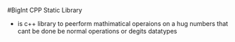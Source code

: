 #BigInt CPP Static Library
- is c++ library to peerform mathimatical operaions on a hug numbers that cant be done be normal operations or degits datatypes
